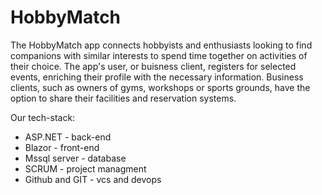 # HobbyMatch
The HobbyMatch app connects hobbyists and enthusiasts looking to find companions with similar interests to spend time together on activities of their choice. The app's user, or buisness client, registers for selected events, enriching their profile with the necessary information. Business clients, such as owners of gyms, workshops or sports grounds, have the option to share their facilities and reservation systems.

Our tech-stack:
* ASP.NET - back-end
* Blazor - front-end
* Mssql server - database
* SCRUM - project managment
* Github and GIT - vcs and devops 
